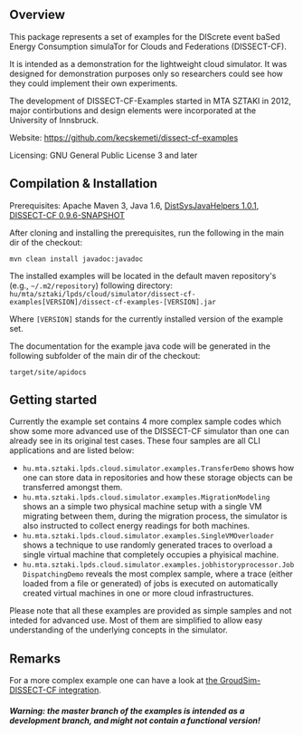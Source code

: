 ## Overview
This package represents a set of examples for the DIScrete event baSed Energy
Consumption simulaTor for Clouds and Federations (DISSECT-CF).

It is intended as a demonstration for the lightweight cloud simulator. It was
designed for demonstration purposes only so researchers could see how they could
implement their own experiments.

The development of DISSECT-CF-Examples started in MTA SZTAKI in 2012, major
contirbutions and design elements were incorporated at the University of Innsbruck. 

Website:
https://github.com/kecskemeti/dissect-cf-examples

Licensing:
GNU General Public License 3 and later

## Compilation & Installation

Prerequisites: Apache Maven 3, Java 1.6, [DistSysJavaHelpers 1.0.1](https://github.com/kecskemeti/DistSysJavaHelpers), [DISSECT-CF 0.9.6-SNAPSHOT](https://github.com/kecskemeti/dissect-cf)

After cloning and installing the prerequisites, run the following in the main dir of the checkout:

`mvn clean install javadoc:javadoc`

The installed examples will be located in the default maven repository's (e.g., `~/.m2/repository`) following directory: 
`hu/mta/sztaki/lpds/cloud/simulator/dissect-cf-examples[VERSION]/dissect-cf-examples-[VERSION].jar`

Where `[VERSION]` stands for the currently installed version of the example set.

The documentation for the example java code will be generated in the following subfolder of the main dir of the checkout:

`target/site/apidocs`

## Getting started

Currently the example set contains 4 more complex sample codes which show some more advanced use of the DISSECT-CF simulator than one can already see in its original test cases. These four samples are all CLI applications and are listed below:
* `hu.mta.sztaki.lpds.cloud.simulator.examples.TransferDemo` shows how one can store data in repositories and how these storage objects can be transferred amongst them.
* `hu.mta.sztaki.lpds.cloud.simulator.examples.MigrationModeling` shows an a simple two physical machine setup with a single VM migrating between them, during the migration process, the simulator is also instructed to collect energy readings for both machines.
* `hu.mta.sztaki.lpds.cloud.simulator.examples.SingleVMOverloader` shows a technique to use randomly generated traces to overload a single virtual machine that completely occupies a phyisical machine.
* `hu.mta.sztaki.lpds.cloud.simulator.examples.jobhistoryprocessor.JobDispatchingDemo` reveals the most complex sample, where a trace (either loaded from a file or generated) of jobs is executed on automatically created virtual machines in one or more cloud infrastructures.

Please note that all these examples are provided as simple samples and not inteded for advanced use. Most of them are simplified to allow easy understanding of the underlying concepts in the simulator.

## Remarks

For a more complex example one can have a look at [the GroudSim-DISSECT-CF integration](http://www.dps.uibk.ac.at/projects/groudsim/).

##### Warning: the master branch of the examples is intended as a development branch, and might not contain a functional version!
